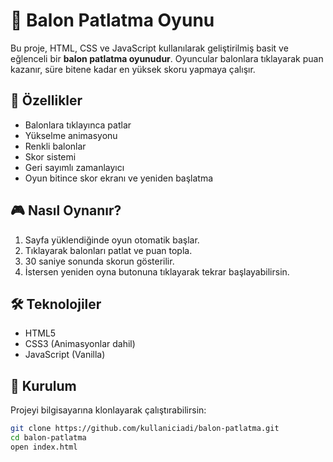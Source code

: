 # 🎈 Balon Patlatma Oyunu

Bu proje, HTML, CSS ve JavaScript kullanılarak geliştirilmiş basit ve eğlenceli bir **balon patlatma oyunudur**. Oyuncular balonlara tıklayarak puan kazanır, süre bitene kadar en yüksek skoru yapmaya çalışır.

## 🚀 Özellikler

- Balonlara tıklayınca patlar
- Yükselme animasyonu
- Renkli balonlar
- Skor sistemi
- Geri sayımlı zamanlayıcı
- Oyun bitince skor ekranı ve yeniden başlatma

## 🎮 Nasıl Oynanır?

1. Sayfa yüklendiğinde oyun otomatik başlar.
2. Tıklayarak balonları patlat ve puan topla.
3. 30 saniye sonunda skorun gösterilir.
4. İstersen yeniden oyna butonuna tıklayarak tekrar başlayabilirsin.

## 🛠 Teknolojiler

- HTML5
- CSS3 (Animasyonlar dahil)
- JavaScript (Vanilla)

## 📂 Kurulum

Projeyi bilgisayarına klonlayarak çalıştırabilirsin:

```bash
git clone https://github.com/kullaniciadi/balon-patlatma.git
cd balon-patlatma
open index.html
